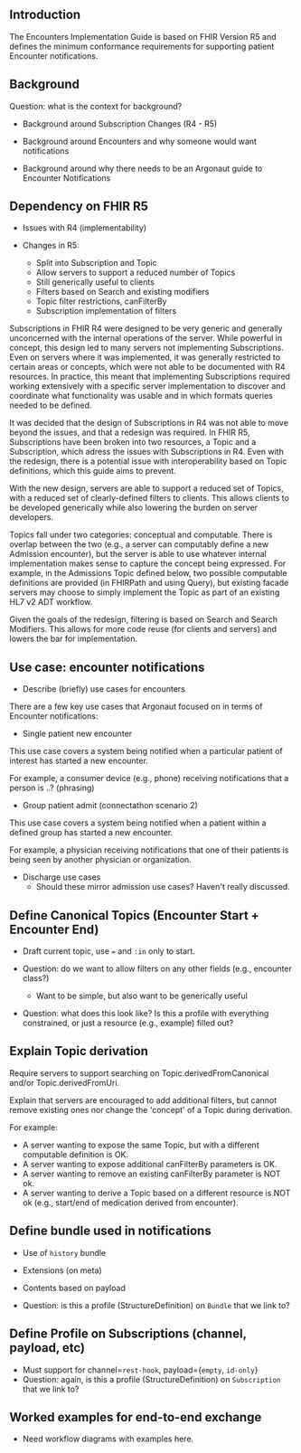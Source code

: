 ## Introduction

The Encounters Implementation Guide is based on FHIR Version R5 and defines the minimum
conformance requirements for supporting patient Encounter notifications.

## Background

Question: what is the context for background?

- Background around Subscription Changes (R4 - R5)

- Background around Encounters and why someone would want notifications

- Background around why there needs to be an Argonaut guide to Encounter Notifications

## Dependency on FHIR R5

- Issues with R4 (implementability)

- Changes in R5:
  - Split into Subscription and Topic
  - Allow servers to support a reduced number of Topics
  - Still generically useful to clients
  - Filters based on Search and existing modifiers
  - Topic filter restrictions, canFilterBy
  - Subscription implementation of filters

Subscriptions in FHIR R4 were designed to be very generic and generally unconcerned with
the internal operations of the server.  While powerful in concept, this design led to 
many servers not implementing Subscriptions.  Even on servers where it was implemented,
it was generally restricted to certain areas or concepts, which were not able to be 
documented with R4 resources.  In practice, this meant that implementing Subscriptions
required working extensively with a specific server implementation to discover and 
coordinate what functionality was usable and in which formats queries needed to be defined.

It was decided that the design of Subscriptions in R4 was not able to move beyond the
issues, and that a redesign was required.  In FHIR R5, Subscriptions have been broken into 
two resources, a Topic and a Subscription, which adress the issues with Subscriptions in 
R4.  Even with the redesign, there is a potential issue with interoperability based on
Topic definitions, which this guide aims to prevent.

With the new design, servers are able to support a reduced set of Topics, with a reduced
set of clearly-defined filters to clients.  This allows clients to be developed generically
while also lowering the burden on server developers.

Topics fall under two categories: conceptual and computable.  There is overlap between
the two (e.g., a server can computably define a new Admission encounter), but the server
is able to use whatever internal implementation makes sense to capture the concept being
expressed.  For example, in the Admissions Topic defined below, two possible computable
definitions are provided (in FHIRPath and using Query), but existing facade servers may
choose to simply implement the Topic as part of an existing HL7 v2 ADT workflow.

Given the goals of the redesign, filtering is based on Search and Search Modifiers.  This
allows for more code reuse (for clients and servers) and lowers the bar for implementation.

## Use case: encounter notifications

- Describe (briefly) use cases for encounters

There are a few key use cases that Argonaut focused on in terms of Encounter notifications:

- Single patient new encounter

This use case covers a system being notified when a particular patient of interest
has started a new encounter.

For example, a consumer device (e.g., phone) receiving notifications that a person is ..? (phrasing)

- Group patient admit (connectathon scenario 2)

This use case covers a system being notified when a patient within a defined group
has started a new encounter.

For example, a physician receiving notifications that one of their patients is being seen
by another physician or organization.

- Discharge use cases
  - Should these mirror admission use cases?  Haven't really discussed.

## Define Canonical Topics (Encounter Start + Encounter End)

- Draft current topic, use `=` and `:in` only to start.
- Question: do we want to allow filters on any other fields (e.g., encounter class?)
  - Want to be simple, but also want to be generically useful

- Question: what does this look like? Is this a profile with everything constrained,
  or just a resource (e.g., example) filled out?

## Explain Topic derivation

Require servers to support searching on Topic.derivedFromCanonical and/or Topic.derivedFromUri.

Explain that servers are encouraged to add additional filters, but cannot remove existing
ones nor change the 'concept' of a Topic during derivation.

For example:
  - A server wanting to expose the same Topic, but with a different computable definition is OK.
  - A server wanting to expose additional canFilterBy parameters is OK.
  - A server wanting to remove an existing canFilterBy parameter is NOT ok.
  - A server wanting to derive a Topic based on a different resource is NOT ok (e.g., start/end of medication derived from encounter).

## Define bundle used in notifications

- Use of `history` bundle
- Extensions (on meta)
- Contents based on payload

- Question: is this a profile (StructureDefinition) on `Bundle` that we link to?

## Define Profile on Subscriptions (channel, payload, etc)

- Must support for channel=`rest-hook`, payload={`empty`, `id-only`}
- Question: again, is this a profile (StructureDefinition) on `Subscription` that we link to?

## Worked examples for end-to-end exchange

- Need workflow diagrams with examples here.